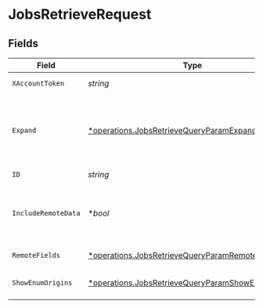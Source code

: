 # JobsRetrieveRequest


## Fields

| Field                                                                                                                        | Type                                                                                                                         | Required                                                                                                                     | Description                                                                                                                  |
| ---------------------------------------------------------------------------------------------------------------------------- | ---------------------------------------------------------------------------------------------------------------------------- | ---------------------------------------------------------------------------------------------------------------------------- | ---------------------------------------------------------------------------------------------------------------------------- |
| `XAccountToken`                                                                                                              | *string*                                                                                                                     | :heavy_check_mark:                                                                                                           | Token identifying the end user.                                                                                              |
| `Expand`                                                                                                                     | [*operations.JobsRetrieveQueryParamExpand](../../../pkg/models/operations/jobsretrievequeryparamexpand.md)                   | :heavy_minus_sign:                                                                                                           | Which relations should be returned in expanded form. Multiple relation names should be comma separated without spaces.       |
| `ID`                                                                                                                         | *string*                                                                                                                     | :heavy_check_mark:                                                                                                           | N/A                                                                                                                          |
| `IncludeRemoteData`                                                                                                          | **bool*                                                                                                                      | :heavy_minus_sign:                                                                                                           | Whether to include the original data Merge fetched from the third-party to produce these models.                             |
| `RemoteFields`                                                                                                               | [*operations.JobsRetrieveQueryParamRemoteFields](../../../pkg/models/operations/jobsretrievequeryparamremotefields.md)       | :heavy_minus_sign:                                                                                                           | Deprecated. Use show_enum_origins.                                                                                           |
| `ShowEnumOrigins`                                                                                                            | [*operations.JobsRetrieveQueryParamShowEnumOrigins](../../../pkg/models/operations/jobsretrievequeryparamshowenumorigins.md) | :heavy_minus_sign:                                                                                                           | Which fields should be returned in non-normalized form.                                                                      |